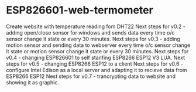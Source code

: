# ESP826601-web-termometer
Create website with temperature reading fom DHT22
Next steps for v0.2 - adding open/close sensor for windows and sends data every time o/c sensor change it state or every 30 minutes.
Next steps for v0.3 - adding motion sensor and sending data to webserver every time o/c sensor change it state or motion sensor change it state or every 30 minutes.
Next steps for v0.4 - changing ESP826601 to self stanfing ESP8266 ESP12 V3 LUA.
Next steps for v0.5 - changing ESP8266 ESP12 to a client
Next steps for v0.6 - configure Intel Edison as a local server and adapting it to recieve data from ESP8266 ESP12
Nest steps for v0.7 - trancrypting data to website and showing it as graphic.

